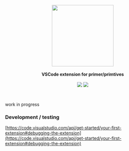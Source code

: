<p align="center">
  <img src="https://octodex.github.com/images/inspectocat.jpg" height="200px"/>
  <br><br>
  <b>VSCode extension for primer/primtives</b>
  <br><br>
  <img src="https://img.shields.io/badge/maturity-proof--of--concept-d85151?style=flat-square"/>
  <img src="https://img.shields.io/badge/npm-not--published-d85151?style=flat-square"/>
</p>

&nbsp;

work in progress

### Development / testing

[https://code.visualstudio.com/api/get-started/your-first-extension#debugging-the-extension](https://code.visualstudio.com/api/get-started/your-first-extension#debugging-the-extension)
